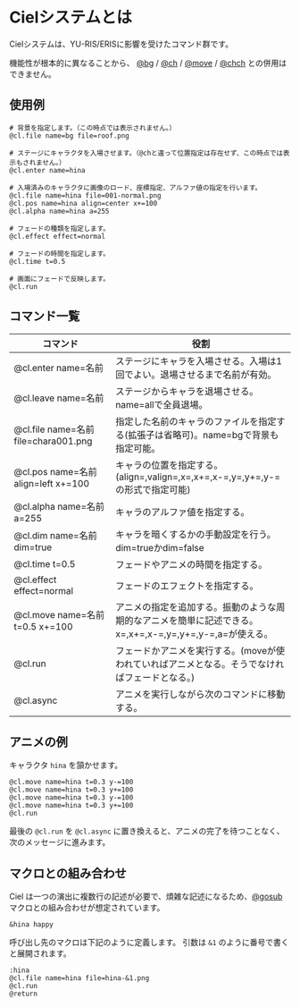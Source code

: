 Cielシステムとは
================

Cielシステムは、YU-RIS/ERISに影響を受けたコマンド群です。

機能性が根本的に異なることから、
[@bg](reference.html#bg) /
[@ch](reference.html#ch) /
[@move](reference.html#move) /
[@chch](reference.html#chch)
との併用はできません。

## 使用例

```
# 背景を指定します。（この時点では表示されません。）
@cl.file name=bg file=roof.png

# ステージにキャラクタを入場させます。（@chと違って位置指定は存在せず、この時点では表示もされません。）
@cl.enter name=hina

# 入場済みのキャラクタに画像のロード、座標指定、アルファ値の指定を行います。
@cl.file name=hina file=001-normal.png
@cl.pos name=hina align=center x+=100
@cl.alpha name=hina a=255

# フェードの種類を指定します。
@cl.effect effect=normal

# フェードの時間を指定します。
@cl.time t=0.5

# 画面にフェードで反映します。
@cl.run
```

## コマンド一覧

|コマンド                            |役割                                                                                                    |
|------------------------------------|--------------------------------------------------------------------------------------------------------|
|@cl.enter name=名前                 |ステージにキャラを入場させる。入場は1回でよい。退場させるまで名前が有効。                               |
|@cl.leave name=名前                 |ステージからキャラを退場させる。name=allで全員退場。                                                    |
|@cl.file name=名前 file=chara001.png|指定した名前のキャラのファイルを指定する(拡張子は省略可)。name=bgで背景も指定可能。                     |
|@cl.pos name=名前 align=left x+=100 |キャラの位置を指定する。(align=,valign=,x=,x+=,x-=,y=,y+=,y-=の形式で指定可能)                          |
|@cl.alpha name=名前 a=255           |キャラのアルファ値を指定する。                                                                          |
|@cl.dim name=名前 dim=true          |キャラを暗くするかの手動設定を行う。dim=trueかdim=false                                                 |
|@cl.time t=0.5                      |フェードやアニメの時間を指定する。                                                                      |
|@cl.effect effect=normal            |フェードのエフェクトを指定する。                                                                        |
|@cl.move name=名前 t=0.5 x+=100     |アニメの指定を追加する。振動のような周期的なアニメを簡単に記述できる。x=,x+=,x-=,y=,y+=,y-=,a=が使える。|
|@cl.run                             |フェードかアニメを実行する。(moveが使われていればアニメとなる。そうでなければフェードとなる。)          |
|@cl.async                           |アニメを実行しながら次のコマンドに移動する。                                                            |

## アニメの例

キャラクタ `hina` を頷かせます。

```
@cl.move name=hina t=0.3 y-=100
@cl.move name=hina t=0.3 y+=100
@cl.move name=hina t=0.3 y-=100
@cl.move name=hina t=0.3 y+=100
@cl.run
```

最後の `@cl.run` を `@cl.async` に置き換えると、アニメの完了を待つことなく、次のメッセージに進みます。

## マクロとの組み合わせ

Ciel は一つの演出に複数行の記述が必要で、煩雑な記述になるため、[@gosub](reference.html#gosub) マクロとの組み合わせが想定されています。

```
&hina happy
```

呼び出し先のマクロは下記のように定義します。
引数は `&1` のように番号で書くと展開されます。

```
:hina
@cl.file name=hina file=hina-&1.png
@cl.run
@return
```
